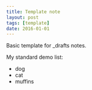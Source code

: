 ```yaml
---
title: Template note
layout: post
tags: [template]
date: 2016-01-01
---
```


Basic template for _drafts notes.

My standard demo list:

- dog
- cat
- muffins
